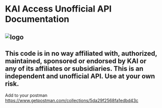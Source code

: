 KAI Access Unofficial API Documentation
===================
![logo](https://kai.id/static/konten/logokai_main.png)
----
This code is in no way affiliated with, authorized, maintained, sponsored or endorsed by KAI or any of its affiliates or subsidiaries. This is an independent and unofficial API. Use at your own risk.
----
Add to your postman https://www.getpostman.com/collections/5da29f2568fa1edbd43c
